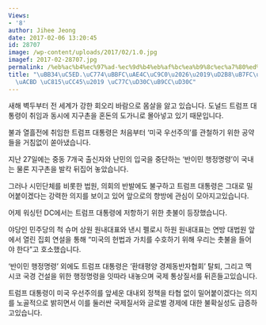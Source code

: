 ```yaml
---
Views:
- '8'
author: Jihee Jeong
date: 2017-02-06 13:20:45
id: 28707
image: /wp-content/uploads/2017/02/1.0.jpg
imagef: 2017-02-28707.jpg
permalink: /%eb%ac%b4%ec%97%ad-%ec%9d%b4%eb%af%bc%ea%b9%8c%ec%a7%80%ed%8a%b8%eb%9f%bc%ed%94%84-%ea%b0%95%ea%b2%bd-%ec%a0%95%ec%b1%85-%ec%9d%bc%ed%8c%8c%eb%a7%8c%ed%8c%8c/
title: "\uBB34\uC5ED.\uC774\uBBFC\uAE4C\uC9C0\u2026\u2019\uD2B8\uB7FC\uD504 \uAC15\
  \uACBD \uC815\uCC45\u2019 \uC77C\uD30C\uB9CC\uD30C"
---
```


새해 벽두부터 전 세계가 강한 회오리 바람으로 몸살을 앓고 있습니다. 도널드 트럼프 대통령이 취임과 동시에 지구촌을 혼돈의 도가니로 몰아넣고 있기 때문입니다.

불과 열흘전에 취임한 트럼프 대통령은 처음부터 ‘미국 우선주의’를 관철하기 위한 공약들을 거침없이 쏟아냈습니다.

지난 27일에는 중동 7개국 출신자와 난민의 입국을 중단하는 ‘반이민 행정명령’이 국내는 물론 지구촌을 발칵 뒤집어 놓았습니다.

그러나 시민단체를 비롯한 법원, 의회의 반발에도 불구하고 트럼프 대통령은 그대로 밀어붙이겠다는 강력한 의지를 보이고 있어 앞으로의 향방에 관심이 모아지고있습니다.

어제 워싱턴 DC에서는 트럼프 대통령에 저항하기 위한 촛불이 등장했습니다.

야당인 민주당의 척 슈머 상원 원내대표와 낸시 펠로시 하원 원내대표는 연방 대법원 앞에서 열린 집회 연설을 통해 “미국의 헌법과 가치를 수호하기 위해 우리는 촛불을 들어야 한다”고 호소했습니다.

‘반이민 행정명령’ 외에도 트럼프 대통령은 ‘환태평양 경제동반자협회’ 탈퇴, 그리고 멕시코 국경 건설을 위한 행정명령을 잇따라 내놓으며 국제 통상질서를 뒤흔들고있습니다.

트럼프 대통령이 미국 우선주의를 앞세운 대내외 정책을 타협 없이 밀어붙이겠다는 의지를 노골적으로 밝히면서 이를 둘러싼 국제질서와 글로벌 경제에 대한 불확실성도 급증하고있습니다.